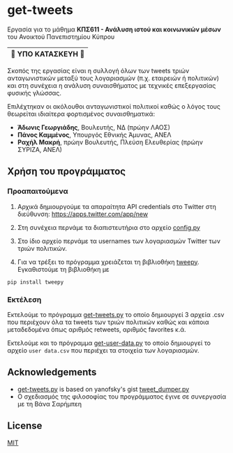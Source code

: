 # get-tweets
Εργασία για το μάθημα **ΚΠΣ611 - Ανάλυση ιστού και κοινωνικών μέσων** του Ανοικτού Πανεπιστημίου Κύπρου

| :construction: ΥΠΟ ΚΑΤΑΣΚΕΥΗ :construction: |
| --- |

Σκοπός της εργασίας είναι η συλλογή όλων των tweets τριών ανταγωνιστικών μεταξύ τους λογαριασμών (π.χ. εταιρειών ή  πολιτικών) και στη συνέχεια η ανάλυση συναισθήματος με τεχνικές επεξεργασίας φυσικής γλώσσας. 

Επιλέχτηκαν οι ακόλουθοι ανταγωνιστικοί πολιτικοί καθώς ο λόγος τους θεωρείται ιδιαίτερα φορτισμένος συναισθηματικά:
* **Άδωνις Γεωργιάδης**, Βουλευτής, ΝΔ (πρώην ΛΑΟΣ)
* **Πάνος Καμμένος**, Υπουργός Εθνικής Άμυνας, ΑΝΕΛ
* **Ραχήλ Μακρή**, πρώην Βουλευτής, Πλεύση Ελευθερίας (πρώην ΣΥΡΙΖΑ, ΑΝΕΛ)

## Χρήση του προγράμματος

### Προαπαιτούμενα

1. Αρχικά δημιουργούμε τα απαραίτητα API credentials στο Twitter στη διεύθυνση: https://apps.twitter.com/app/new

2. Στη συνέχεια περνάμε τα διαπιστευτήρια στο αρχείο [config.py](config.py)

3. Στο ίδιο αρχείο περνάμε τα usernames των λογαριασμών Twitter των τριών πολιτικών.

4. Για να τρέξει το πρόγραμμα χρειάζεται τη βιβλιοθήκη [tweepy](https://github.com/tweepy/tweepy). Εγκαθιστούμε τη βιβλιοθήκη με

```
pip install tweepy
```
	
### Εκτέλεση

Εκτελούμε το πρόγραμμα [get-tweets.py](get-tweets.py) το οποίο δημιουργεί 3 αρχεία .csv που περιέχουν όλα τα tweets των τριών πολιτικών καθώς και κάποια μεταδεδομένα όπως αριθμός retweets, αριθμός favorites κ.ά.

Εκτελούμε και το πρόγραμμα [get-user-data.py](get-user-data.py) το οποίο δημιουργεί το αρχείο `user data.csv` που περιέχει τα στοιχεία των λογαριασμών.

## Acknowledgements

* [get-tweets.py]() is based on yanofsky's gist [tweet_dumper.py](https://gist.github.com/yanofsky/5436496)
* Ο σχεδιασμός της φιλοσοφίας του προγράμματος έγινε σε συνεργασία με τη Βάνα Σαρήμπεη

## License

[MIT](LICENSE)

